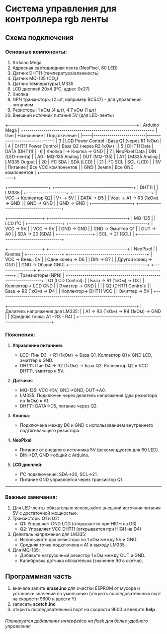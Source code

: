 # Система управления для контроллера rgb ленты
## Схема подключения

### Основные компоненты:
1. Arduino Mega
2. Адресная светодиодная лента (NeoPixel, 60 LED)
3. Датчик DHT11 (температура/влажность)
4. Датчик MQ-135 (CO₂)
5. Датчик температуры LM335
6. LCD дисплей 20x4 (I²C, адрес 0x27)
7. Кнопка
8. NPN транзисторы (2 шт, например BC547) - для управления питанием
9. Резисторы: 1 кОм (4 шт), 4.7 кОм (1 шт)
10. Внешний источник питания 5V (для LED-ленты)

+----------------------------------------------------------------+
|                          Arduino Mega                          |
+----------------------------------------------------------------+
| Пин | Назначение               | Подключение                   |
|-----|--------------------------|-------------------------------|
| 3   | LCD Power Control        | База Q1 (через R1 1кОм)       |
| 4   | DHT11 Power Control      | База Q2 (через R2 1кОм)       |
| 5   | DHT11 Data               | DATA (DHT11)                  |
| 6   | Кнопка                   | → Кнопка → GND                |
| 7   | NeoPixel Data            | DIN (LED-лента)               |
| A0  | MQ-135 Analog            | OUT (MQ-135)                  |
| A1  | LM335 Analog             | LM335 Output                  |
| 20  | I²C SDA                  | SDA (LCD)                     |
| 21  | I²C SCL                  | SCL (LCD)                     |
| 5V  | Питание                  | Все VCC компонентов           |
| GND | Земля                    | Все GND компонентов           |
+----------------------------------------------------------------+

+--------------------+      +---------------------------------------+
|    DHT11           |      |              LM335                    |
+--------------------+      +---------------------------------------+
| VCC  → Коллектор Q2|      | V+  → 5V                              |
| DATA → D5          |      | Vout → A1 → R3 (1кОм) → GND           |
| GND  → GND         |      | GND  → GND                            |
+--------------------+      +---------------------------------------+

+-----------------+      +---------------------------------------+
|    MQ-135       |      |               LCD I²C                 |
+-----------------+      +---------------------------------------+
| VCC  → 5V       |      | VCC  → 5V                             |
| GND  → GND      |      | GND  → Эмиттер Q1                     |
| OUT  → A0       |      | SDA  → 20 (SDA)                       |
+-----------------+      | SCL  → 21 (SCL)                       |
                         +---------------------------------------+

+-----------------+      +---------------------------------------+
|   NeoPixel      |      |          Кнопка                       |
+-----------------+      +---------------------------------------+
| VCC  → Внеш. 5V |      | Один конец → D6                       |
| DIN  → D7       |      | Другой конец → GND                    |
| GND  → Общий GND|      +---------------------------------------+
+-----------------+
+----------------------------------------------------------------+
|    Транзисторы (NPN)                                           |
+----------------------------------------------------------------+
| Q1 (LCD Control):                                              |
|   База     → R1 (1кОм) → D3                                    |
|   Коллектор→ LCD GND                                           |
|   Эмиттер  → GND                                               |
|                                                                |
| Q2 (DHT11 Control):                                            |
|   База     → R2 (1кОм) → D4                                    |
|   Коллектор→ DHT11 VCC                                         |
|   Эмиттер  → 5V                                                |
+----------------------------------------------------------------+

+----------------------------------------------------------------+
|    Делитель напряжения для LM335:                              |
|    A1 → R3 (1кОм) → R4 (1кОм) → GND                            |
|    (Средняя точка: A1 - R3 - R4)                               |
+----------------------------------------------------------------+

### Пояснения:
1. **Управление питанием**:
   - LCD: Пин D3 → R1 (1кОм) → База Q1. Коллектор Q1 к GND LCD, эмиттер к GND.
   - DHT11: Пин D4 → R2 (1кОм) → База Q2. Коллектор Q2 к VCC DHT11, эмиттер к 5V.

2. **Датчики**:
   - MQ-135: VCC→5V, GND→GND, OUT→A0.
   - LM335: Подключен через делитель напряжения (два резистора по 1кОм) к A1.
   - DHT11: DATA→D5, питание через Q2.

3. **Кнопка**:
   - Подключена между D6 и GND с использованием внутреннего подтягивающего резистора.

4. **NeoPixel**:
   - Питание от внешнего источника 5V (рекомендуется для 60 LED).
   - DIN→D7, GND→общий с Arduino.

5. **LCD дисплей**:
   - I²C подключение: SDA→20, SCL→21.
   - Питание GND управляется через транзистор Q1.
---
### Важные замечания:
1. Для LED-ленты обязательно используйте внешний источник питания 5V с достаточной мощностью.
2. Транзисторы Q1 и Q2:
   - Q1: Управляет GND LCD (открывается при HIGH на D3)
   - Q2: Управляет VCC DHT11 (открывается при HIGH на D4)
3. Делитель напряжения для LM335:
   - Используйте два резистора по 1 кОм между 5V и GND.
   - Средняя точка подключена к A1 и выходу LM335.
4. Для MQ-135:
   - Добавьте нагрузочный резистор 1 кОм между OUT и GND.
   - Калибровка датчика обязательна (значение R0 в скетче).

## Программная часть
1. вначале залить **erase.ino** для очистки EEPROM от мусора и установки значений по умолчанию (открыть последовательный порт на скорости 9600 и ввести Y)
2. записать **scetch.ino** 
3. открыть последовательный порт на скорости 9600 и введите **help**

###### Планируется добавление интерфейса на flask для более удобного управления
